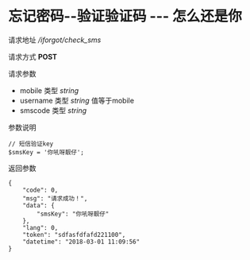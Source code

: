 # 忘记密码--验证验证码  --- 怎么还是你

请求地址 */iforgot/check_sms*

请求方式 **POST**

请求参数
- mobile 类型 *string*
- username 类型 *string* 值等于mobile
- smscode 类型 *string*

参数说明
```
// 短信验证key 
$smsKey = '你吼呀靓仔';
```

返回参数
```
{
	"code": 0,
	"msg": "请求成功！",
	"data": {
		"smsKey": "你吼呀靓仔"
	},
	"lang": 0,
	"token": "sdfasfdfafd221100",
	"datetime": "2018-03-01 11:09:56"
}
```
